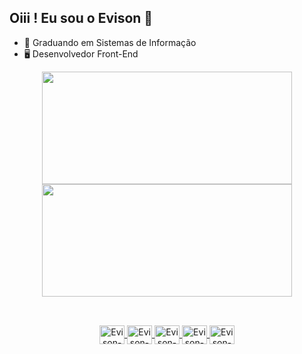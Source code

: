 ## Oiii ! Eu sou o Evison 👋


- 🌱 Graduando em Sistemas de Informação
- 🖥️ Desenvolvedor Front-End

<div align="center">
  <a href="https://github.com/evisonpacheco">
  <img align="center" height="180rem" width="400rem" src="https://github-readme-stats.vercel.app/api?username=evisonpacheco&show_icons=true&theme=merko&include_all_commits=true&count_private=true"/>
  <img align="center" height="180rem" width="400rem" src="https://github-readme-stats.vercel.app/api/top-langs/?username=evisonpacheco&layout=compact&langs_count=7&theme=merko"/>
</div>
  
##
  
<div style="display: inline_block" align="center"><br>
  <img align="center" alt="Evison-HTML" height="30" width="40" src="https://cdn.jsdelivr.net/gh/devicons/devicon/icons/html5/html5-original.svg" />
  <img align="center" alt="Evison-CSS" height="30" width="40" src="https://cdn.jsdelivr.net/gh/devicons/devicon/icons/css3/css3-original.svg" />
  <img align="center" alt="Evison-Sass" height="30" width="40" src="https://cdn.jsdelivr.net/gh/devicons/devicon/icons/sass/sass-original.svg" />
  <img align="center" alt="Evison-Js" height="30" width="40" src="https://cdn.jsdelivr.net/gh/devicons/devicon/icons/javascript/javascript-original.svg" />
  <img align="center" alt="Evison-Ts" height="30" width="40" src="https://cdn.jsdelivr.net/gh/devicons/devicon/icons/typescript/typescript-original.svg" />
</div> 
